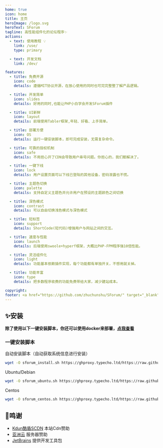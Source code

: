 ```yaml
---
home: true
icon: home
title: 主页
heroImage: /logo.svg
heroText: SForum
tagline: 高性能组件化的论坛程序✨
actions:
  - text: 使用教程 💡
    link: /use/
    type: primary

  - text: 开发文档
    link: /dev/

features:
  - title: 免费开源
    icon: code
    details: 遵循MIT协议开源，在放心使用的同时也可完完整整了解产品逻辑。

  - title: 开发简单
    icon: slides
    details: 好用的同时,也能让PHP小白学会开发SForum插件

  - title: UI新鲜
    icon: layout
    details: 前端使用Tabler框架,年轻、好看、上手简单。

  - title: 部署方便
    icon: OS
    details: 运行一键安装脚本，即可完成安装，无需复杂命令。

  - title: 可靠的授权机制
    icon: safe
    details: 不用担心开了CDN会导致用户串号问题。你担心的，我们都解决了。

  - title: 一键下线
    icon: lock
    details: 用户设置页面可以下线已登陆的其他设备，密码泄露也不慌。

  - title: 主题色切换
    icon: palette
    details: 支持自定义主题色并允许用户在预设的主题颜色之间切换

  - title: 深色模式
    icon: contrast
    details: 可以自由切换浅色模式与深色模式

  - title: 短标签
    icon: support
    details: ShortCode(短代码)增强用户与网站之间的交互。

  - title: 速度与性能
    icon: launch
    details: 后端使用swoole+hyperf框架，大概比PHP-FPM程序强10倍性能。

  - title: 灵活组件化
    icon: light
    details: 功能基本依赖插件实现，每个功能都有单独开关，不想用就关掉。

  - title: 功能丰富
    icon: type
    details: 把多数程序收费的功能免费带给大家，减少建站成本。

copyright: 
footer: <a href="https://github.com/zhuchunshu/SForum/" target="_blank">SForum</a> | MIT 协议, 版权所有 © 2021-present RunPod.Cn | CDN赞助商 <a href="https://console.kdun.cn/?9a56976b04df62e5b7ed">酷盾SCDN</a> | 服务器赞助商 <a href="https://www.asiayun.com/aff/LGFNQAXK">亚洲云</a> | 网站备案号 <a href="https://beian.miit.gov.cn/">浙ICP备2023043421号-2</a>
---
```


## ✨安装
**除了使用以下一键安装脚本，你还可以使用docker来部署，[点我查看](/use/docker)**

### 一键安装脚本

自动安装脚本（自动获取系统信息进行安装）
```bash
wget -O sforum_install.sh https://ghproxy.typecho.ltd/https://raw.githubusercontent.com/zhuchunshu/sforum-script/main/install.sh && bash ./sforum_install.sh
```
Ubuntu/Debian
```bash
wget -O sforum_ubuntu.sh https://ghproxy.typecho.ltd/https://raw.githubusercontent.com/zhuchunshu/sforum-script/main/install/ubuntu.sh && bash ./sforum_ubuntu.sh
```
Centos
```bash
wget -O sforum_centos.sh https://ghproxy.typecho.ltd/https://raw.githubusercontent.com/zhuchunshu/sforum-script/main/install/centos.sh && bash ./sforum_centos.sh
```

## 💖鸣谢
 - [Kdun酷盾SCDN](https://my.farcdn.net) 本站Cdn赞助
  - [亚洲云](https://www.asiayun.com/aff/LGFNQAXK) 服务器赞助
 - [JetBrains](https://jetbrains.com) 提供开发工具包
